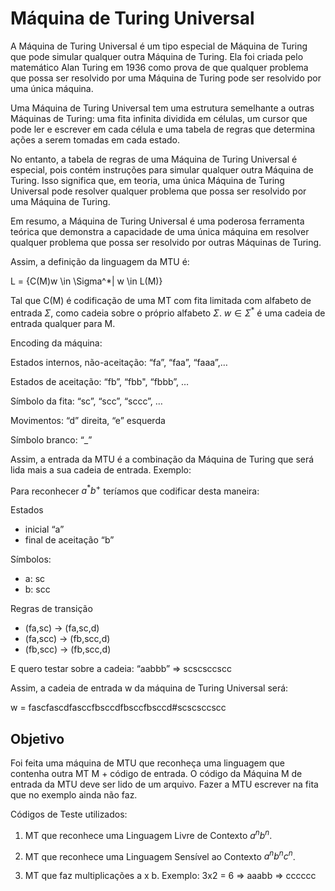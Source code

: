 # Máquina de Turing Universal
A Máquina de Turing Universal é um tipo especial de Máquina de Turing que pode simular qualquer outra Máquina de Turing. Ela foi criada pelo matemático Alan Turing em 1936 como prova de que qualquer problema que possa ser resolvido por uma Máquina de Turing pode ser resolvido por uma única máquina.

Uma Máquina de Turing Universal tem uma estrutura semelhante a outras Máquinas de Turing: uma fita infinita dividida em células, um cursor que pode ler e escrever em cada célula e uma tabela de regras que determina ações a serem tomadas em cada estado.

No entanto, a tabela de regras de uma Máquina de Turing Universal é especial, pois contém instruções para simular qualquer outra Máquina de Turing. Isso significa que, em teoria, uma única Máquina de Turing Universal pode resolver qualquer problema que possa ser resolvido por uma Máquina de Turing.

Em resumo, a Máquina de Turing Universal é uma poderosa ferramenta teórica que demonstra a capacidade de uma única máquina em resolver qualquer problema que possa ser resolvido por outras Máquinas de Turing.

Assim, a definição da linguagem da MTU é:

L = \{C(M)w \in \Sigma^*| w \in L(M)\} 

Tal que C(M) é codificação de uma MT com fita limitada com alfabeto de entrada $\Sigma$, como cadeia sobre o próprio alfabeto $\Sigma$. $w \in \Sigma^*$ é uma cadeia de entrada qualquer para M.

Encoding da máquina:

Estados internos, não-aceitação: “fa”, “faa”, “faaa”,… 

Estados de aceitação: “fb”, “fbb", “fbbb”, …

Símbolo da fita:  “sc”, “scc”, “sccc”, …

Movimentos: “d” direita, “e” esquerda

Símbolo branco: “_”

Assim, a entrada da MTU é a combinação da Máquina de Turing que será lida mais a sua cadeia de entrada. Exemplo:

Para reconhecer  $a^*b^+$ teríamos que codificar desta maneira:

Estados

- inicial “a”
- final de aceitação “b”

Símbolos:

- a: sc
- b: scc

Regras de transição

- (fa,sc) → (fa,sc,d)
- (fa,scc) → (fb,scc,d)
- (fb,scc) → (fb,scc,d)

E quero testar sobre a cadeia: “aabbb” ⇒ scscsccscc

Assim, a cadeia de entrada w da máquina de Turing Universal será:

w = fascfascdfasccfbsccdfbsccfbsccd#scscsccscc

## Objetivo

Foi feita uma máquina de MTU que reconheça uma linguagem que contenha outra MT M + código de entrada. O código da Máquina M de entrada da MTU deve ser lido de um arquivo. Fazer a MTU escrever na fita que no exemplo ainda não faz.

Códigos de Teste utilizados:

1) MT que reconhece uma Linguagem Livre de Contexto $a^nb^n$.

2) MT que reconhece uma Linguagem Sensível ao Contexto $a^nb^nc^n$. 

3) MT que faz multiplicações a x b. Exemplo: 3x2 = 6 ⇒ aaabb ⇒ cccccc
